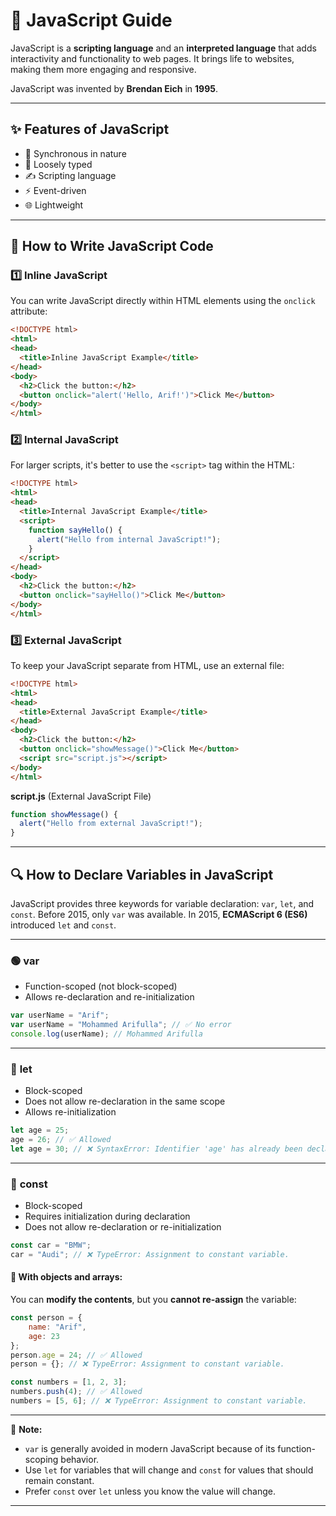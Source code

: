 # 🚀 JavaScript Guide

JavaScript is a **scripting language** and an **interpreted language** that adds interactivity and functionality to web pages. It brings life to websites, making them more engaging and responsive.

JavaScript was invented by **Brendan Eich** in **1995**.

---

## ✨ Features of JavaScript

* 🔄 Synchronous in nature
* 📌 Loosely typed
* ✍️ Scripting language
* ⚡ Event-driven
* 🌐 Lightweight

---

## 📝 How to Write JavaScript Code

### 1️⃣ Inline JavaScript

You can write JavaScript directly within HTML elements using the `onclick` attribute:

```html
<!DOCTYPE html>
<html>
<head>
  <title>Inline JavaScript Example</title>
</head>
<body>
  <h2>Click the button:</h2>
  <button onclick="alert('Hello, Arif!')">Click Me</button>
</body>
</html>
```

### 2️⃣ Internal JavaScript

For larger scripts, it's better to use the `<script>` tag within the HTML:

```html
<!DOCTYPE html>
<html>
<head>
  <title>Internal JavaScript Example</title>
  <script>
    function sayHello() {
      alert("Hello from internal JavaScript!");
    }
  </script>
</head>
<body>
  <h2>Click the button:</h2>
  <button onclick="sayHello()">Click Me</button>
</body>
</html>
```

### 3️⃣ External JavaScript

To keep your JavaScript separate from HTML, use an external file:

```html
<!DOCTYPE html>
<html>
<head>
  <title>External JavaScript Example</title>
</head>
<body>
  <h2>Click the button:</h2>
  <button onclick="showMessage()">Click Me</button>
  <script src="script.js"></script>
</body>
</html>
```

**script.js** (External JavaScript File)

```javascript
function showMessage() {
  alert("Hello from external JavaScript!");
}
```

---

## 🔍 How to Declare Variables in JavaScript

JavaScript provides three keywords for variable declaration: `var`, `let`, and `const`.
Before 2015, only `var` was available. In 2015, **ECMAScript 6 (ES6)** introduced `let` and `const`.

---

### 🟢 **var**

* Function-scoped (not block-scoped)
* Allows re-declaration and re-initialization

```javascript
var userName = "Arif";
var userName = "Mohammed Arifulla"; // ✅ No error
console.log(userName); // Mohammed Arifulla
```

---

### 🔵 **let**

* Block-scoped
* Does not allow re-declaration in the same scope
* Allows re-initialization

```javascript
let age = 25;
age = 26; // ✅ Allowed
let age = 30; // ❌ SyntaxError: Identifier 'age' has already been declared
```

---

### 🔴 **const**

* Block-scoped
* Requires initialization during declaration
* Does not allow re-declaration or re-initialization

```javascript
const car = "BMW";
car = "Audi"; // ❌ TypeError: Assignment to constant variable.
```

#### 📌 With objects and arrays:

You can **modify the contents**, but you **cannot re-assign** the variable:

```javascript
const person = {
    name: "Arif",
    age: 23
};
person.age = 24; // ✅ Allowed
person = {}; // ❌ TypeError: Assignment to constant variable.
```

```javascript
const numbers = [1, 2, 3];
numbers.push(4); // ✅ Allowed
numbers = [5, 6]; // ❌ TypeError: Assignment to constant variable.
```

---

📝 **Note:**

* `var` is generally avoided in modern JavaScript because of its function-scoping behavior.
* Use `let` for variables that will change and `const` for values that should remain constant.
* Prefer `const` over `let` unless you know the value will change.

---

